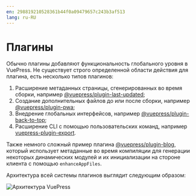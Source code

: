 ```yaml
---
en: 298819210528361b44f0a09479657c243b3af513
lang: ru-RU
---
```


# Плагины

Обычно плагины добавляют функциональность глобального уровня в VuePress. Не существует строго определенной области действия для плагина, есть несколько типов плагинов:

1. Расширение метаданных страницы, сгенерированных во время сборки, например [@vuepress/plugin-last-updated](./official/plugin-last-updated.md);
2. Создание дополнительных файлов до или после сборки, например [@vuepress/plugin-pwa](./official/plugin-pwa.md);
3. Внедрение глобальных интерфейсов, например [@vuepress/plugin-back-to-top](./official/plugin-back-to-top.md);
4. Расширение CLI с помощью пользовательских команд, например [vuepress-plugin-export](https://github.com/ulivz/vuepress-plugin-export).

Также немного сложный пример плагина [@vuepress/plugin-blog](https://vuepress-plugin-blog.ulivz.com), который использует метаданные во время компиляции для генерации некоторых динамических модулей и их инициализации на стороне клиента с помощью `enhanceAppFiles`.

Архитектура всей системы плагинов выглядит следующим образом:

![Архитектура VuePress](/architecture.png)
